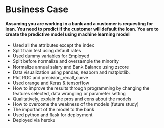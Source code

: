 # Business Case
#### Assuming you are working in a bank and a customer is requesting for loan. You need to predict if the customer will default the loan. You are to create the predictive model using machine learning model
- Used all the attributes except the index
- Split train test using default rates
- Used dummy variables for Employed
- Split before normalize and oversample the minority
- Normalize annual salary and Bank Balance using zscore
- Data visualization using pandas, seaborn and matplotlib.
- Plot ROC and precision_recall_curve
- Used orange and Keras & tensorflow
- How to improve the results through programming by changing the features selected, data wrangling or parameter setting
- Qualitatively, explain the pros and cons about the models
- How to overcome the weakness of the models (future study)
- The important of the model to the bank
- Used python and flask for deployment
- Deployed via heroku
